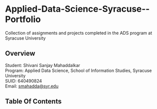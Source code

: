 # Applied-Data-Science-Syracuse--Portfolio
Collection of assignments and projects completed in the ADS program at Syracuse University

## Overview

Student: Shivani Sanjay Mahaddalkar  
Program: Applied Data Science, School of Information Studies, Syracuse University  
SUID: 640490824  
Email: smahadda@syr.edu  

## Table Of Contents
